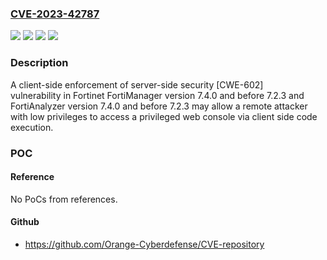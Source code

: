 ### [CVE-2023-42787](https://cve.mitre.org/cgi-bin/cvename.cgi?name=CVE-2023-42787)
![](https://img.shields.io/static/v1?label=Product&message=FortiAnalyzer&color=blue)
![](https://img.shields.io/static/v1?label=Product&message=FortiManager&color=blue)
![](https://img.shields.io/static/v1?label=Version&message=%3D%207.4.0%20&color=brighgreen)
![](https://img.shields.io/static/v1?label=Vulnerability&message=Improper%20access%20control&color=brighgreen)

### Description

A client-side enforcement of server-side security [CWE-602] vulnerability in Fortinet FortiManager version 7.4.0 and before 7.2.3 and FortiAnalyzer version 7.4.0 and before 7.2.3 may allow a remote attacker with low privileges to access a privileged web console via client side code execution.

### POC

#### Reference
No PoCs from references.

#### Github
- https://github.com/Orange-Cyberdefense/CVE-repository

